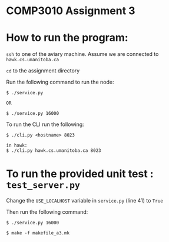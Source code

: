 # COMP3010 Assignment 3

# How to run the program:

`ssh` to one of the aviary machine. Assume we are connected to `hawk.cs.umanitoba.ca`

`cd` to the assignment directory

Run the following command to run the node:

```
$ ./service.py

OR

$ ./service.py 16000
```

To run the CLI run the following:

```
$ ./cli.py <hostname> 8023

in hawk:
$ ./cli.py hawk.cs.umanitoba.ca 8023
```

# To run the provided unit test : `test_server.py`

Change the `USE_LOCALHOST` variable in `service.py` (line 41) to `True`

Then run the following command:

```
$ ./service.py 16000

$ make -f makefile_a3.mk
```
